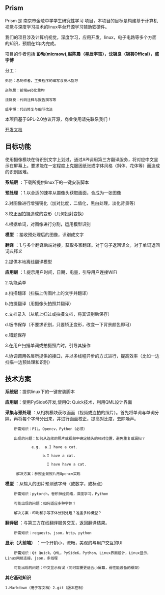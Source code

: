 ## Prism

Prism 是 南京市金陵中学学生研究性学习 项目，本项目的目标是构建基于计算机视觉与深度学习技术的linux平台开源学习辅助软硬件。

我们的项目涉及计算机视觉，深度学习，应用开发，linux，电子电路等多个方面的知识，预期在1年内完成。

项目的作者包括 **彭勃(micraow),赵陈晨（星辰宇宙），沈锦良（锦芸Offical），盛宇博**

分工：

    彭勃：总制作者，主要程序的编写与技术指导

    赵陈晨：前端web化重构

    沈锦良：代码注释与报告撰写等

    盛宇博：代码修复与细节改进

本项目基于GPL-2.0协议开源，商业使用请先联系我们！

[开发文档](https://gitee.com/micraow/prism/tree/master/docs)

## 目标功能
使用摄像模块在待识别文字上划过，通过API调用第三方翻译服务，将对应中文显示在屏幕上。要求能在一定程度上克服因纸张或字体风格（斜体、花体等）而造成的识别困难。


**系统层** ：下载所提供linux下的一键安装脚本


**预处理** ：1.以合适的速率从摄像头获取画面，合成为一张图像

2.对图像进行增强锐化（加对比度，二值化，黑白处理，淡化背景等）

3.校正因拍摄造成的变形（几何投射变换）

4.根据单词，对图像进行分割，运用模型识别


**模型** ：接收预处理后的图像，识别成文字


**翻译** ：1.与多个翻译后端对接，获取多家翻译。对于句子返回译文，对于单词返回词典释义

2.提供本地离线翻译模型


**应用层** ：1.提示用户时间，日期，电量，引导用户连接WiFi

2.功能菜单


a.扫描翻译（扫描上传图片上的文字并翻译）

b.拍摄翻译（用摄像头拍照并翻译）

c.文档录入（从纸上扫过或拍摄文档，将其识别后保存）

d.板书保存（不要求识别，只要矫正变形，改变一下背景颜色即可）

e.错题保存


3.在用户扫描单词或拍摄照片时，引导其操作

4.协调调用各层所提供的接口，并以多线程异步的方式进行，提高效率（比如一边扫描一边预处理和识别）



## 技术方案
**系统层**：提供linux下的一键安装脚本

**应用层**：使用PySide6开发,使用Qt Quick技术，利用QML设计界面

**采集与预处理** ：从相机模块获取画面（视频或连拍的照片）。首先将单词与单词分隔，再将每个字母分出来，并进行画面校正，提高对比度，去除噪声。

        所需知识：PIL，Opencv，Python（必须）

        出现的问题：如何从连续的照片或视频中确定镜头的相对位置，避免重复或漏扫？

                e.g.  a.I have a cat.

                     b.I have a cat.     

                       I have have a cat.

         解决方案：参照全景照片用Opencv实现

**模型** ：从输入的图片预测该字母（或数字，或标点）

        所需知识：pytorch，卷积神经网络，深度学习，Python

        可能出现的问题：如何适应多种字体？

        解决方案：印刷和手写字体分别处理？准备多种模型？

**翻译层** ：与第三方在线翻译服务交互，返回翻译结果。

        所需知识：requests，json，http，python

**显示（大前端）** ：一个开销小，流畅，美观的与用户交互的UI

        所需知识：Qt Quick，QML，PySide6，Python，Linux界面设计，Linux显示，Linux网络连接，json，多线程

        可能出现的问题：中文显示有误（同时需要更适合小屏幕，弱性能设备的框架）

**其它基础知识**

    1.Markdown（用于写文档）2.git（版本控制）
